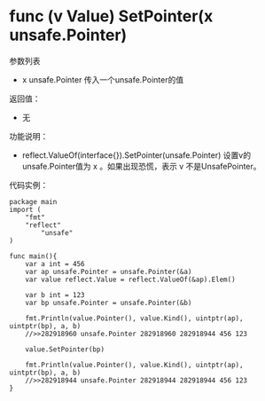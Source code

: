 # func (v Value) SetPointer(x unsafe.Pointer)

参数列表

- x unsafe.Pointer 传入一个unsafe.Pointer的值

返回值：

- 无

功能说明：

- reflect.ValueOf(interface{}).SetPointer(unsafe.Pointer) 设置v的unsafe.Pointer值为 x 。如果出现恐慌，表示 v 不是UnsafePointer。

代码实例：
  
	package main
	import (
	    "fmt"
	    "reflect"
			"unsafe"
	)
	
	func main(){
		var a int = 456
		var ap unsafe.Pointer = unsafe.Pointer(&a)
		var value reflect.Value = reflect.ValueOf(&ap).Elem()
		
		var b int = 123
		var bp unsafe.Pointer = unsafe.Pointer(&b)
		
		fmt.Println(value.Pointer(), value.Kind(), uintptr(ap), uintptr(bp), a, b)
		//>>282918960 unsafe.Pointer 282918960 282918944 456 123
		
		value.SetPointer(bp)
		
		fmt.Println(value.Pointer(), value.Kind(), uintptr(ap), uintptr(bp), a, b)
		//>>282918944 unsafe.Pointer 282918944 282918944 456 123
	}
